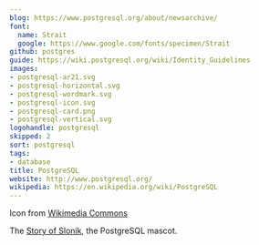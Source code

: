 ```yaml
---
blog: https://www.postgresql.org/about/newsarchive/
font:
  name: Strait
  google: https://www.google.com/fonts/specimen/Strait
github: postgres
guide: https://wiki.postgresql.org/wiki/Identity_Guidelines
images:
- postgresql-ar21.svg
- postgresql-horizontal.svg
- postgresql-wordmark.svg
- postgresql-icon.svg
- postgresql-card.png
- postgresql-vertical.svg
logohandle: postgresql
skipped: 2
sort: postgresql
tags:
- database
title: PostgreSQL
website: http://www.postgresql.org/
wikipedia: https://en.wikipedia.org/wiki/PostgreSQL
---
```


Icon from [Wikimedia Commons](https://commons.wikimedia.org/wiki/File:Postgresql_elephant.svg)


The [Story of Slonik](http://www.vertabelo.com/blog/notes-from-the-lab/the-history-of-slonik-the-postgresql-elephant-logo), the PostgreSQL mascot.
